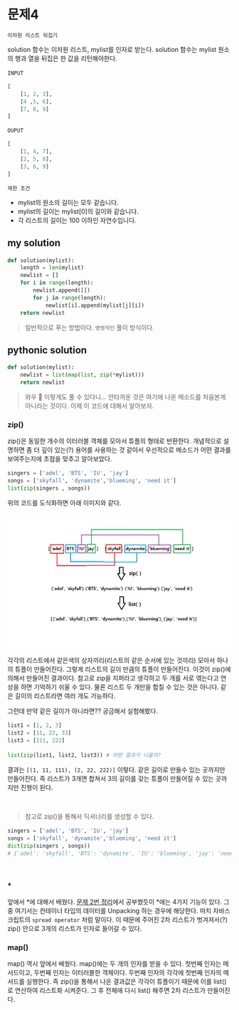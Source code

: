 # 문제4

`이차원 리스트 뒤집기`

solution 함수는 이차원 리스트, mylist를 인자로 받는다.
solution 함수는 mylist 원소의 행과 열을 뒤집은 한 값을 리턴해야한다.

`INPUT`

```python
[
    [1, 2, 3],
    [4 ,5, 6],
    [7, 8, 9]
]
```

`OUPUT`

```python
[
    [1, 4, 7],
    [2, 5, 8],
    [3, 6, 9]
]
```

`제한 조건`

- mylist의 원소의 길이는 모두 같습니다.
- mylist의 길이는 mylist[0]의 길이와 같습니다.
- 각 리스트의 길이는 100 이하인 자연수입니다.

## my solution

```python
def solution(mylist):
    length = len(mylist)
    newlist = []
    for i in range(length):
        newlist.append([])
        for j in range(length):
            newlist[i].append(mylist[j][i])
    return newlist
```

> 일반적으로 푸는 방법이다. `명령적인` 풀이 방식이다.

## pythonic solution

```python
def solution(mylist):
    newlist = list(map(list, zip(*mylist)))
    return newlist
```

> 와우 🤩 이렇게도 풀 수 있다니... 안타까운 것은 여기에 나온 메소드를 처음본게 아니라는 것이다. 이제 이 코드에 대해서 알아보자.

### zip()

zip()은 동일한 개수의 이터러블 객체를 모아서 튜플의 형태로 반환한다. 개념적으로 설명하면 좀 더 깊이 있는(?) 용어를 사용하는 것 같아서 우선적으로 메소드가 어떤 결과를 보여주는지에 초점을 맞추고 알아보았다.

```python
singers = ['adel', 'BTS', 'IU', 'jay']
songs = ['skyfall', 'dynamite','blueming', 'need it']
list(zip(singers , songs))
```

위의 코드를 도식화하면 아래 이미지와 같다.

![zip](../images/zip.png)

각각의 리스트에서 같은색의 상자끼리(리스트의 같은 순서에 있는 것끼리) 모아서 하나의 튜플이 만들어진다. 그렇게 리스트의 길이 만큼의 튜플이 만들어진다. 이것이 zip()에 의해서 만들어진 결과이다. 참고로 zip을 지퍼라고 생각하고 두 개를 서로 엮는다고 연상을 하면 기억하기 쉬울 수 있다. 물론 리스트 두 개만을 합칠 수 있는 것은 아니다. 같은 길이의 리스트라면 여러 개도 가능하다.

그런데 만약 같은 길이가 아니라면?? 궁금해서 실험해봤다.

```python
list1 = [1, 2, 3]
list2 = [11, 22, 33]
list3 = [111, 222]

list(zip(list1, list2, list3)) # 어떤 결과가 나올까?
```

결과는 `[(1, 11, 111), (2, 22, 222)]` 이렇다. 같은 길이로 만들수 있는 곳까지만 만들어진다. 즉 리스트가 3개면 합쳐서 3의 길이를 갖는 튜플이 만들어질 수 있는 곳까지만 진행이 된다.

<br/>

> 참고로 zip()을 통해서 딕셔너리를 생성할 수 있다.

```python
singers = ['adel', 'BTS', 'IU', 'jay']
songs = ['skyfall', 'dynamite','blueming', 'need it']
dict(zip(singers , songs))
# {'adel': 'skyfall', 'BTS': 'dynamite', 'IU': 'blueming', 'jay': 'need it'}
```

<br/>

### \*

앞에서 *에 대해서 배웠다. [문제 2번 정리](pb2.md)에서 공부했듯이 *에는 4가지 기능이 있다. 그 중 여기서는 컨테이너 타입의 데이터를 Unpacking 하는 경우에 해당한다. 마치 자바스크립트의 `spread operator` 처럼 말이다. 이 때문에 주어진 2차 리스트가 벗겨져서(?) zip() 안으로 3개의 리스트가 인자로 들어갈 수 있다.

### map()

map() 역시 앞에서 배웠다. map()에는 두 개의 인자를 받을 수 있다. 첫번째 인자는 메서드이고, 두번째 인자는 이터러블한 객체이다. 두번째 인자의 각각에 첫번째 인자의 메서드를 실행한다. 즉 zip()을 통해서 나온 결과값은 각각이 튜플이기 때문에 이를 list()로 연산하여 리스트화 시켜준다. 그 후 전체에 다시 list() 해주면 2차 리스트가 만들어진다.
